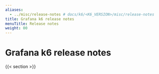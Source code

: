 ```yaml
---
aliases:
  - ../misc/release-notes # docs/k6/<K6_VERSION>/misc/release-notes
title: Grafana k6 release notes
menuTitle: Release notes
weight: 00
---
```


# Grafana k6 release notes

{{< section >}}
